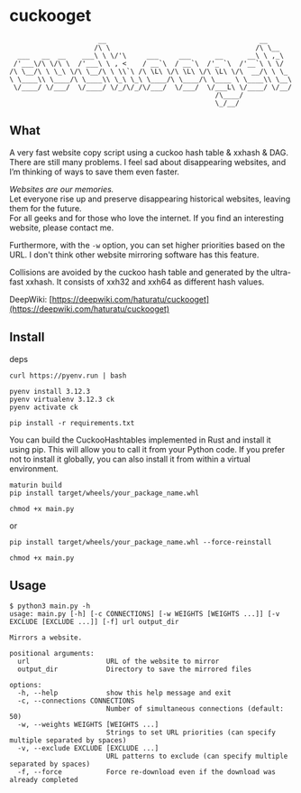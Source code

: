 # cuckooget
```
                      __                                      __      
                     /\ \                                    /\ \__   
  ___   __  __    ___\ \ \/'\     ___     ___      __      __\ \ ,_\  
 /'___\/\ \/\ \  /'___\ \ , <    / __`\  / __`\  /'_ `\  /'__`\ \ \/  
/\ \__/\ \ \_\ \/\ \__/\ \ \\`\ /\ \L\ \/\ \L\ \/\ \L\ \/\  __/\ \ \_ 
\ \____\\ \____/\ \____\\ \_\ \_\ \____/\ \____/\ \____ \ \____\\ \__\
 \/____/ \/___/  \/____/ \/_/\/_/\/___/  \/___/  \/___L\ \/____/ \/__/
                                                   /\____/            
                                                   \_/__/             
```
## What
A very fast website copy script using a cuckoo hash table & xxhash & DAG. There are still many problems.
I feel sad about disappearing websites, and I’m thinking of ways to save them even faster.  
  
*Websites are our memories.*  
Let everyone rise up and preserve disappearing historical websites, leaving them for the future.  
For all geeks and for those who love the internet. If you find an interesting website, please contact me.  
  
Furthermore, with the `-w` option, you can set higher priorities based on the URL. I don't think other website mirroring software has this feature.
  
Collisions are avoided by the cuckoo hash table and generated by the ultra-fast xxhash.
It consists of xxh32 and xxh64 as different hash values.    

DeepWiki: [https://deepwiki.com/haturatu/cuckooget](https://deepwiki.com/haturatu/cuckooget)
  
## Install
deps
```
curl https://pyenv.run | bash

pyenv install 3.12.3
pyenv virtualenv 3.12.3 ck
pyenv activate ck

pip install -r requirements.txt
```

You can build the CuckooHashtables implemented in Rust and install it using pip. This will allow you to call it from your Python code. If you prefer not to install it globally, you can also install it from within a virtual environment.
```
maturin build
pip install target/wheels/your_package_name.whl

chmod +x main.py
```
or
```
pip install target/wheels/your_package_name.whl --force-reinstall

chmod +x main.py
```

## Usage
```
$ python3 main.py -h
usage: main.py [-h] [-c CONNECTIONS] [-w WEIGHTS [WEIGHTS ...]] [-v EXCLUDE [EXCLUDE ...]] [-f] url output_dir

Mirrors a website.

positional arguments:
  url                   URL of the website to mirror
  output_dir            Directory to save the mirrored files

options:
  -h, --help            show this help message and exit
  -c, --connections CONNECTIONS
                        Number of simultaneous connections (default: 50)
  -w, --weights WEIGHTS [WEIGHTS ...]
                        Strings to set URL priorities (can specify multiple separated by spaces)
  -v, --exclude EXCLUDE [EXCLUDE ...]
                        URL patterns to exclude (can specify multiple separated by spaces)
  -f, --force           Force re-download even if the download was already completed
```
